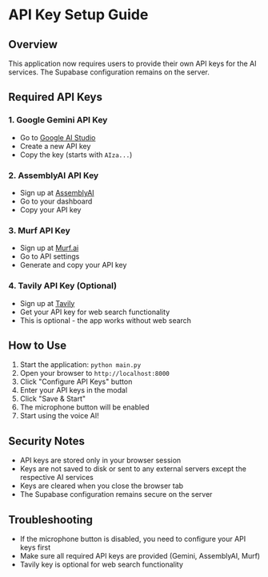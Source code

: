 # API Key Setup Guide

## Overview
This application now requires users to provide their own API keys for the AI services. The Supabase configuration remains on the server.

## Required API Keys

### 1. Google Gemini API Key
- Go to [Google AI Studio](https://makersuite.google.com/app/apikey)
- Create a new API key
- Copy the key (starts with `AIza...`)

### 2. AssemblyAI API Key
- Sign up at [AssemblyAI](https://www.assemblyai.com/)
- Go to your dashboard
- Copy your API key

### 3. Murf API Key
- Sign up at [Murf.ai](https://murf.ai/)
- Go to API settings
- Generate and copy your API key

### 4. Tavily API Key (Optional)
- Sign up at [Tavily](https://tavily.com/)
- Get your API key for web search functionality
- This is optional - the app works without web search

## How to Use

1. Start the application: `python main.py`
2. Open your browser to `http://localhost:8000`
3. Click "Configure API Keys" button
4. Enter your API keys in the modal
5. Click "Save & Start"
6. The microphone button will be enabled
7. Start using the voice AI!

## Security Notes

- API keys are stored only in your browser session
- Keys are not saved to disk or sent to any external servers except the respective AI services
- Keys are cleared when you close the browser tab
- The Supabase configuration remains secure on the server

## Troubleshooting

- If the microphone button is disabled, you need to configure your API keys first
- Make sure all required API keys are provided (Gemini, AssemblyAI, Murf)
- Tavily key is optional for web search functionality